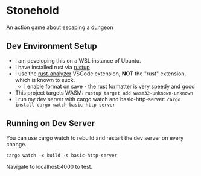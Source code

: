 # Stonehold

An action game about escaping a dungeon

## Dev Environment Setup

- I am developing this on a WSL instance of Ubuntu.
- I have installed rust via [rustup](https://rustup.rs/)
- I use the [rust-analyzer](https://marketplace.visualstudio.com/items?itemName=rust-lang.rust-analyzer) VSCode extension, **NOT** the "rust" extension, which is known to suck.
  - I enable format on save - the rust formatter is very speedy and good
- This project targets WASM: `rustup target add wasm32-unknown-unknown`
- I run my dev server with cargo watch and basic-http-server: `cargo install cargo-watch basic-http-server`

## Running on Dev Server

You can use cargo watch to rebuild and restart the dev server on every change.

```
cargo watch -x build -s basic-http-server
```

Navigate to localhost:4000 to test.